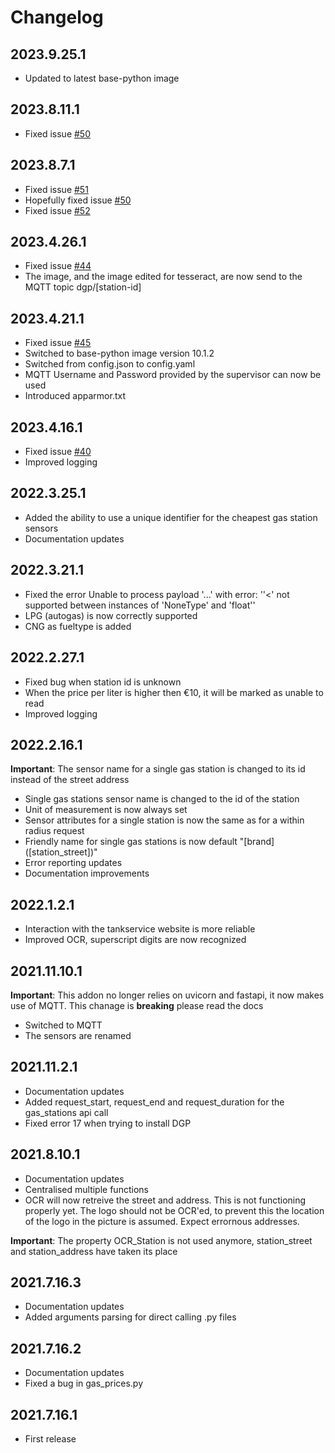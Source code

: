 # Changelog

## 2023.9.25.1
- Updated to latest base-python image

## 2023.8.11.1
- Fixed issue [#50](https://github.com/Skons/hassio-addons/issues/50)

## 2023.8.7.1
- Fixed issue [#51](https://github.com/Skons/hassio-addons/issues/51)
- Hopefully fixed issue [#50](https://github.com/Skons/hassio-addons/issues/50)
- Fixed issue [#52](https://github.com/Skons/hassio-addons/issues/52)

## 2023.4.26.1

- Fixed issue [#44](https://github.com/Skons/hassio-addons/issues/44)
- The image, and the image edited for tesseract, are now send to the MQTT topic dgp/[station-id]

## 2023.4.21.1

- Fixed issue [#45](https://github.com/Skons/hassio-addons/issues/45)
- Switched to base-python image version 10.1.2
- Switched from config.json to config.yaml
- MQTT Username and Password provided by the supervisor can now be used
- Introduced apparmor.txt

## 2023.4.16.1

- Fixed issue [#40](https://github.com/Skons/hassio-addons/issues/40)
- Improved logging

## 2022.3.25.1

- Added the ability to use a unique identifier for the cheapest gas station sensors
- Documentation updates

## 2022.3.21.1

- Fixed the error Unable to process payload '...' with error: ''<' not supported between instances of 'NoneType' and 'float''
- LPG (autogas) is now correctly supported
- CNG as fueltype is added

## 2022.2.27.1

- Fixed bug when station id is unknown
- When the price per liter is higher then €10, it will be marked as unable to read
- Improved logging

## 2022.2.16.1

**Important**: The sensor name for a single gas station is changed to its id instead of the street address

- Single gas stations sensor name is changed to the id of the station
- Unit of measurement is now always set
- Sensor attributes for a single station is now the same as for a within radius request
- Friendly name for single gas stations is now default "[brand] ([station_street])"
- Error reporting updates
- Documentation improvements


## 2022.1.2.1

- Interaction with the tankservice website is more reliable
- Improved OCR, superscript digits are now recognized

## 2021.11.10.1

**Important**: This addon no longer relies on uvicorn and fastapi, it now makes use of MQTT. This chanage is **breaking** please read the docs

- Switched to MQTT
- The sensors are renamed

## 2021.11.2.1

- Documentation updates
- Added request_start, request_end and request_duration for the gas_stations api call
- Fixed error 17 when trying to install DGP

## 2021.8.10.1

- Documentation updates
- Centralised multiple functions
- OCR will now retreive the street and address. This is not functioning properly yet. The logo should not be OCR'ed, to prevent this the location of the logo in the picture is assumed. Expect errornous addresses.

**Important**: The property OCR_Station is not used anymore, station_street and station_address have taken its place

## 2021.7.16.3

- Documentation updates
- Added arguments parsing for direct calling .py files

## 2021.7.16.2

- Documentation updates
- Fixed a bug in gas_prices.py

## 2021.7.16.1

- First release